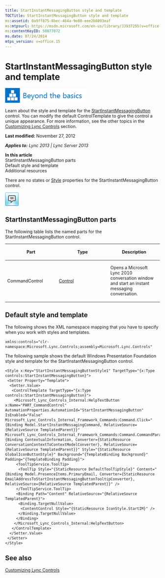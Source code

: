 ```yaml
---
title: StartInstantMessagingButton style and template
TOCTitle: StartInstantMessagingButton style and template
ms:assetid: 0a9ff875-8bec-464a-9e08-eee2b8893eaf
ms:mtpsurl: https://msdn.microsoft.com/en-us/library/JJ937255(v=office.15)
ms:contentKeyID: 50877072
ms.date: 07/24/2014
mtps_version: v=office.15
---
```


# StartInstantMessagingButton style and template

![Beyond the basics topic](images/JJ937254.mod_icon_beyondbasics_long(Office.15).png "Beyond the basics topic")

Learn about the style and template for the [StartInstantMessagingButton](https://msdn.microsoft.com/en-us/library/hh379340\(v=office.15\)) control. You can modify the default ControlTemplate to give the control a unique appearance. For more information, see the other topics in the [Customizing Lync Controls](customizing-lync-controls.md) section.

**Last modified:** November 27, 2012

***Applies to:** Lync 2013 | Lync Server 2013*

**In this article**  
StartInstantMessagingButton parts  
Default style and template  
Additional resources  

There are no states or [Style](http://msdn.microsoft.com/en-us/library/system.windows.style\(vs.95\).aspx) properties for the StartInstantMessagingButton control.

![StartInstantMessagingButton Control](images/JJ937255.StartInstantMessagingButtonControl(Office.15).png "StartInstantMessagingButton Control")

## StartInstantMessagingButton parts

The following table lists the named parts for the StartInstantMessagingButton control.

<table>
<colgroup>
<col style="width: 33%" />
<col style="width: 33%" />
<col style="width: 33%" />
</colgroup>
<thead>
<tr class="header">
<th><p>Part</p></th>
<th><p>Type</p></th>
<th><p>Description</p></th>
</tr>
</thead>
<tbody>
<tr class="odd">
<td><p>CommandControl</p></td>
<td><p><a href="http://msdn.microsoft.com/en-us/library/system.windows.controls.control.aspx">Control</a></p></td>
<td><p>Opens a Microsoft Lync 2010 conversation window and start an instant messaging conversation.</p></td>
</tr>
</tbody>
</table>

## Default style and template

The following shows the XML namespace mapping that you have to specify when you work with styles and templates.

    xmlns:controls="clr-namespace:Microsoft.Lync.Controls;assembly=Microsoft.Lync.Controls"

The following sample shows the default Windows Presentation Foundation style and template for the StartInstantMessagingButton control.

    <Style x:Key="StartInstantMessagingButtonStyle1" TargetType="{x:Type controls:StartInstantMessagingButton}">
     <Setter Property="Template">
      <Setter.Value>
       <ControlTemplate TargetType="{x:Type controls:StartInstantMessagingButton}">
        <Microsoft_Lync_Controls_Internal:HelpTextButton x:Name="PART_CommandControl" AutomationProperties.AutomationId="StartInstantMessagingButton" IsEnabled="False" Microsoft_Lync_Controls_Internal_Framework_Commands:Command.Click="{Binding Model.StartInstantMessagingCommand, RelativeSource={RelativeSource TemplatedParent}}" Microsoft_Lync_Controls_Internal_Framework_Commands:Command.CommandParameter="{Binding ContextualInformation, Converter={StaticResource ConversationContextToContextModelConverter}, RelativeSource={RelativeSource TemplatedParent}}" Style="{StaticResource GlobalIconButtonStyle}" Background="{TemplateBinding Background}" Padding="{TemplateBinding Padding}">
         <ToolTipService.ToolTip>
          <ToolTip Style="{StaticResource DefaultToolTipStyle}" Content="{Binding Model.PresenceItems.PrimaryEmail, Converter={StaticResource EmailAddressToStartInstantMessagingButtonTooltipConverter}, RelativeSource={RelativeSource TemplatedParent}}" />
         </ToolTipService.ToolTip>
         <Binding Path="Content" RelativeSource="{RelativeSource TemplatedParent}">
          <Binding.TargetNullValue>
           <ContentControl Style="{StaticResource IconStyle.StartIM}" />
          </Binding.TargetNullValue>
         </Binding>
        </Microsoft_Lync_Controls_Internal:HelpTextButton>
       </ControlTemplate>
      </Setter.Value>
     </Setter>
    </Style>

## See also

[Customizing Lync Controls](customizing-lync-controls.md)

